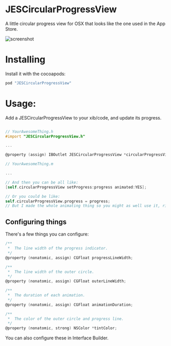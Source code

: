 # JESCircularProgressView

A little circular progress view for OSX that looks like the one used in the App Store.

![screenshot](https://raw.github.com/jurre/JESCircularProgressView/master/screenshots/progress.gif)

# Installing

Install it with the cocoapods:

```ruby
pod "JESCircularProgressView"
```

# Usage:

Add a JESCircularProgressView to your xib/code, and update its progress.

```objective-c

// YourAwesomeThing.h
#import "JESCircularProgressView.h"

...

@property (assign) IBOutlet JESCircularProgressView *circularProgressView;

// YourAwesomeThing.m

...

// And then you can be all like:
[self.circularProgressView setProgress:progress animated:YES];

// Or you could be like:
self.circularProgressView.progress = progress;
// But I made the whole animating thing so you might as well use it, right!?
```

## Configuring things

There's a few things you can configure:

```objective-c
/**
 *  The line width of the progress indicator.
 */
@property (nonatomic, assign) CGFloat progressLineWidth;

/**
 *  The line width of the outer circle.
 */
@property (nonatomic, assign) CGFloat outerLineWidth;

/**
 *  The duration of each animation.
 */
@property (nonatomic, assign) CGFloat animationDuration;

/**
 *  The color of the outer circle and progress line.
 */
@property (nonatomic, strong) NSColor *tintColor;
```

You can also configure these in Interface Builder. 

